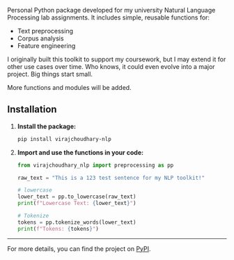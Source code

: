 Personal Python package developed for my university Natural Language Processing lab assignments.
It includes simple, reusable functions for:

- Text preprocessing
- Corpus analysis
- Feature engineering

I originally built this toolkit to support my coursework, but I may extend it for other use cases over time. Who knows, it could even evolve into a major project. Big things start small.

More functions and modules will be added.

## Installation

1.  **Install the package:**
    ```bash
    pip install virajchoudhary-nlp
    ```

2.  **Import and use the functions in your code:**
    ```python
    from virajchoudhary_nlp import preprocessing as pp

    raw_text = "This is a 123 test sentence for my NLP toolkit!"

    # lowercase
    lower_text = pp.to_lowercase(raw_text)
    print(f"Lowercase Text: {lower_text}")

    # Tokenize
    tokens = pp.tokenize_words(lower_text)
    print(f"Tokens: {tokens}")
    ```

---

For more details, you can find the project on [PyPI](https://pypi.org/project/virajchoudhary-nlp/).
